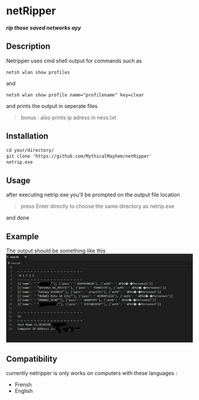 # netRipper
##### rip those saved networks ayy


## Description
Netripper uses cmd shell output 
for commands such as 
```
netsh wlan show profiles
```
and
```
netsh wlan show profile name="profilename" key=clear
```
and prints the output in seperate files 
> bonus : also prints ip adress in ness.txt 


## Installation

```
cd your/directory/
git clone 'https://github.com/MythicalMayhem/netRipper'
netrip.exe
```

## Usage
after executing netrip.exe you'll be prompted on the output file location  
>press Enter directly to choose the same directory as netrip.exe

and done

## Example 

The output should be something like this  
![example](https://github.com/MythicalMayhem/netRipper/blob/main/assests/exp.jpg)

## Compatibility
currently netripper is only works on computers with these languages : 
- Frensh
- English


